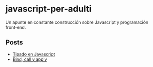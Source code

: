 # javascript-per-adulti

Un apunte en constante construcción sobre Javascript y programación front-end.

## Posts

- [Tipado en Javascript](post1.md)
- [Bind, call y apply](post2.md)
